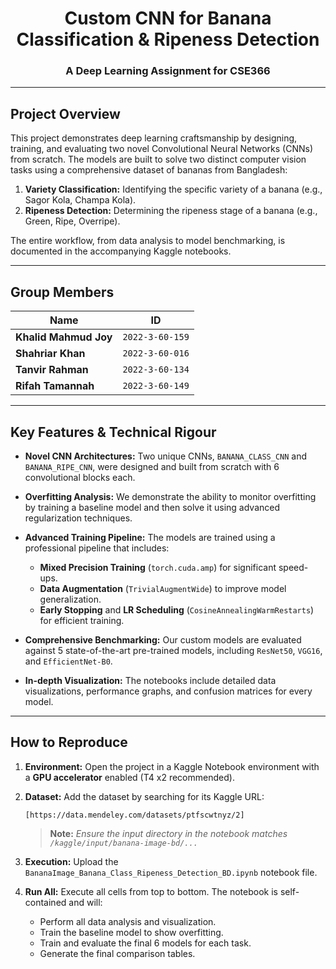 <div align="center">

#  Custom CNN for Banana Classification & Ripeness Detection
### A Deep Learning Assignment for CSE366

</div>

---

##  Project Overview

This project demonstrates deep learning craftsmanship by designing, training, and evaluating two novel Convolutional Neural Networks (CNNs) from scratch. The models are built to solve two distinct computer vision tasks using a comprehensive dataset of bananas from Bangladesh:

1.  **Variety Classification:** Identifying the specific variety of a banana (e.g., Sagor Kola, Champa Kola).
2.  **Ripeness Detection:** Determining the ripeness stage of a banana (e.g., Green, Ripe, Overripe).

The entire workflow, from data analysis to model benchmarking, is documented in the accompanying Kaggle notebooks.

---

##  Group Members

| Name                | ID              |
| ------------------- | --------------- |
| **Khalid Mahmud Joy** | `2022-3-60-159` |
| **Shahriar Khan** | `2022-3-60-016` |
| **Tanvir Rahman** | `2022-3-60-134` |
| **Rifah Tamannah** | `2022-3-60-149` |

---

##  Key Features & Technical Rigour

* **Novel CNN Architectures:** Two unique CNNs, `BANANA_CLASS_CNN` and `BANANA_RIPE_CNN`, were designed and built from scratch with 6 convolutional blocks each.

* **Overfitting Analysis:** We demonstrate the ability to monitor overfitting by training a baseline model and then solve it using advanced regularization techniques.

* **Advanced Training Pipeline:** The models are trained using a professional pipeline that includes:
    * **Mixed Precision Training** (`torch.cuda.amp`) for significant speed-ups.
    * **Data Augmentation** (`TrivialAugmentWide`) to improve model generalization.
    * **Early Stopping** and **LR Scheduling** (`CosineAnnealingWarmRestarts`) for efficient training.

* **Comprehensive Benchmarking:** Our custom models are evaluated against 5 state-of-the-art pre-trained models, including `ResNet50`, `VGG16`, and `EfficientNet-B0`.

* **In-depth Visualization:** The notebooks include detailed data visualizations, performance graphs, and confusion matrices for every model.

---

##  How to Reproduce

1.  **Environment:** Open the project in a Kaggle Notebook environment with a **GPU accelerator** enabled (T4 x2 recommended).

2.  **Dataset:** Add the dataset by searching for its Kaggle URL:
    ```
    [https://data.mendeley.com/datasets/ptfscwtnyz/2]
    ```
    > **Note:** *Ensure the input directory in the notebook matches `/kaggle/input/banana-image-bd/...`*

3.  **Execution:** Upload the `BananaImage_Banana_Class_Ripeness_Detection_BD.ipynb` notebook file.

4.  **Run All:** Execute all cells from top to bottom. The notebook is self-contained and will:
    * Perform all data analysis and visualization.
    * Train the baseline model to show overfitting.
    * Train and evaluate the final 6 models for each task.
    * Generate the final comparison tables.
